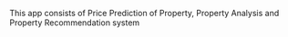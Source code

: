 This app consists of Price Prediction of Property, 
Property Analysis and 
Property Recommendation system 
